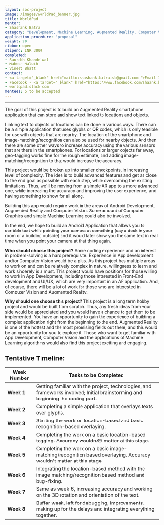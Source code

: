 ```yaml
---
layout: soc-project
image: /images/worldPad_banner.jpg
title: WorldPad
mentor:
- Shashank Batra 
category: "Development, Machine Learning, Augmented Reality, Computer Vision"
application_procedure: "proposal"
weight: 30
ribbon: open
stipend: INR 3000
completed:
- Saurabh Khandelwal
- Maheer Maloth
- Vineet Bhatt
contact:
- <a target="_blank" href="mailto:shashank.batra.sb@gmail.com ">Email ID</a> - shashank.batra.sb@gmail.com
- Facebook - <a target="_blank" href="https://www.facebook.com/shaank.bawa ">Shashank Batra</a>
- worldpad.slack.com 
mentees: 5 to be accepted
---
```


---
The goal of this project is to build an Augmented Reality smartphone application that can store and show text linked to locations and objects.

<!--break-->

Linking text to objects or locations can be done in various ways. There can be a simple application that uses glyphs or QR codes, which is only feasible for use with objects that are nearby. The location of the smartphone and image-matching/recognition can also be used for nearby objects. And then there are some other ways to increase accuracy using the various sensors that are there in the smartphones. For locations or larger objects far away, geo-tagging works fine for the rough estimate, and adding image-matching/recognition to that would increase the accuracy.

<!--break-->

  This project would be broken up into smaller checkpoints, in increasing level of complexity. The idea is to build advanced features and get as close to the end goal as possible with each step, while overcoming the existing limitations. Thus, we'll be moving from a simple AR app to a more advanced one, while increasing the accuracy and improving the user experience, and having something to show for all along.


<!--break-->

  Building this app would require work in the areas of Android Development, Augmented Reality and Computer Vision. Some amount of Computer Graphics and simple Machine Learning could also be involved.

<!--break-->

In the end, we hope to build an Android Application that allows you to scribble text while pointing your camera at something (say a desk in your room or a building outside) and it would later show you the same text in real time when you point your camera at that thing again.

<!--break-->

**Who should choose this project?**
Some coding experience and an interest in problem-solving is a hard prerequisite. Experience in App development and/or Computer Vision would be a plus. As this project has multiple areas to work on and can be relatively complex in nature, willingness to learn and work sincerely is a must.
This project would have positions for those willing to work in App Development, including those interested in Front-End development and UI/UX, which are very important in an AR application. And, of course, there will be a lot of work for those who are interested in Computer Vision and Augmented Reality.

<!--break-->

**Why should one choose this project?**
This project is a long term hobby project and would be built from scratch. Thus, any fresh ideas from your side would be appreciated and you would have a chance to get them to be implemented. You have an opportunity to gain the experience of building a complex application right from the beginning to the end. Augmented Reality is one of the hottest and the most promising fields out there, and this would be an opportunity for you to explore it. Those who want to get familiar with App Development, Computer Vision and the applications of Machine Learning algorithms would also find this project exciting and engaging.


<!--break-->

## Tentative Timeline:

|Week Number  | Tasks to be Completed|
|--- | --- | 
|**Week 1** | Getting familiar with the project, technologies, and frameworks involved; Initial brainstorming and beginning the coding part.|
|**Week 2** |Completing a simple application that overlays texts over glyphs.|
|**Week 3** | Starting the work on location-based and basic recognition-based overlaying. |
|**Week 4** |Completing the work on a basic location-based tagging. Accuracy wouldnÆt matter at this stage.|
|**Week 5** | Completing the work on a basic image-matching/recognition based overlaying. Accuracy wouldn't matter at this stage. |
|**Week 6** | Integrating the location-based method with the image matching/recognition based method and bug-fixing.|
|**Week 7** |Same as week 6, increasing accuracy and working on the 3D rotation and orientation of the text.|
|**Week 8** | Buffer week, left for debugging, improvements, making up for the delays and integrating everything together.|

<!--break-->







